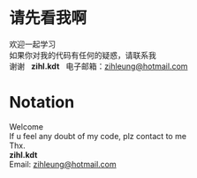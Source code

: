 # 请先看我啊
欢迎一起学习  
如果你对我的代码有任何的疑惑，请联系我  
谢谢  
**zihl.kdt**  
电子邮箱：zihleung@hotmail.com  

# Notation
Welcome  
If u feel any doubt of my code, plz contact to me  
Thx.  
**zihl.kdt**  
Email: zihleung@hotmail.com
